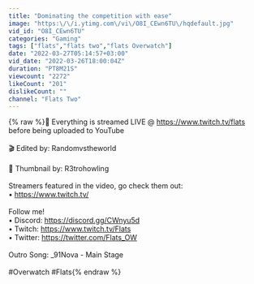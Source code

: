 ```yaml
---
title: "Dominating the competition with ease"
image: "https:\/\/i.ytimg.com\/vi\/O8I_CEwn6TU\/hqdefault.jpg"
vid_id: "O8I_CEwn6TU"
categories: "Gaming"
tags: ["flats","flats two","flats Overwatch"]
date: "2022-03-27T05:14:57+03:00"
vid_date: "2022-03-26T18:00:04Z"
duration: "PT8M21S"
viewcount: "2272"
likeCount: "201"
dislikeCount: ""
channel: "Flats Two"
---
```

{% raw %}🔴 Everything is streamed LIVE @ <a rel="nofollow" target="blank" href="https://www.twitch.tv/flats​​​">https://www.twitch.tv/flats​​​</a> before being uploaded to YouTube<br /><br />🎬 Edited by: Randomvstheworld<br /><br />🎨 Thumbnail by: R3trohowling<br /><br />Streamers featured in the video, go check them out:<br />• <a rel="nofollow" target="blank" href="https://www.twitch.tv/">https://www.twitch.tv/</a><br /><br />Follow me!<br />• Discord: <a rel="nofollow" target="blank" href="https://discord.gg/CWnyu5d​​​">https://discord.gg/CWnyu5d​​​</a><br />• Twitch: <a rel="nofollow" target="blank" href="https://www.twitch.tv/Flats">https://www.twitch.tv/Flats</a><br />• Twitter: <a rel="nofollow" target="blank" href="https://twitter.com/Flats_OW">https://twitter.com/Flats_OW</a><br /><br />Outro Song: _91Nova - Main Stage<br /><br />#Overwatch #Flats{% endraw %}
